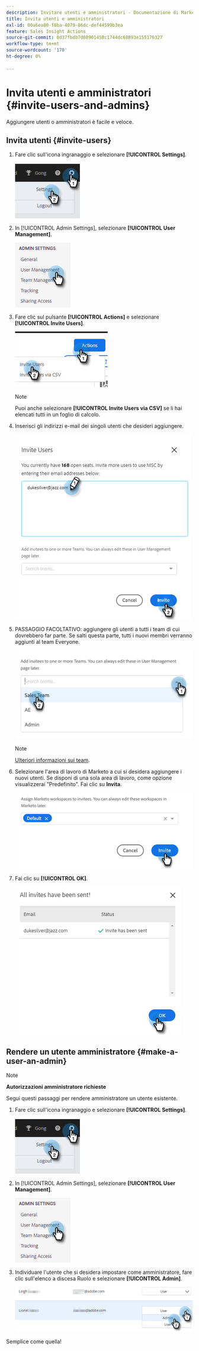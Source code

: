 ```yaml
---
description: Invitare utenti e amministratori - Documentazione di Marketo - Documentazione del prodotto
title: Invita utenti e amministratori
exl-id: 00a6ea00-f8ba-4079-86dc-def44599b3ea
feature: Sales Insight Actions
source-git-commit: 0d37fbdb7d08901458c1744dc68893e155176327
workflow-type: tm+mt
source-wordcount: '170'
ht-degree: 0%

---
```


# Invita utenti e amministratori {#invite-users-and-admins}

Aggiungere utenti o amministratori è facile e veloce.

## Invita utenti {#invite-users}

1. Fare clic sull&#39;icona ingranaggio e selezionare **[!UICONTROL Settings]**.

   ![](assets/invite-users-and-admins-1.png)

1. In [!UICONTROL Admin Settings], selezionare **[!UICONTROL User Management]**.

   ![](assets/invite-users-and-admins-2.png)

1. Fare clic sul pulsante **[!UICONTROL Actions]** e selezionare **[!UICONTROL Invite Users]**.

   ![](assets/invite-users-and-admins-3.png)

   >[!NOTE]
   >
   >Puoi anche selezionare **[!UICONTROL Invite Users via CSV]** se li hai elencati tutti in un foglio di calcolo.

1. Inserisci gli indirizzi e-mail dei singoli utenti che desideri aggiungere.

   ![](assets/invite-users-and-admins-4.png)

1. PASSAGGIO FACOLTATIVO: aggiungere gli utenti a tutti i team di cui dovrebbero far parte. Se salti questa parte, tutti i nuovi membri verranno aggiunti al team Everyone.

   ![](assets/invite-users-and-admins-5.png)

   >[!NOTE]
   >
   >[Ulteriori informazioni sui team](/help/marketo/product-docs/marketo-sales-insight/actions/admin/creating-a-team.md).

1. Selezionare l&#39;area di lavoro di Marketo a cui si desidera aggiungere i nuovi utenti. Se disponi di una sola area di lavoro, come opzione visualizzerai &quot;Predefinito&quot;. Fai clic su **Invita**.

   ![](assets/invite-users-and-admins-6.png)

1. Fai clic su **[!UICONTROL OK]**.

   ![](assets/invite-users-and-admins-7.png)

## Rendere un utente amministratore {#make-a-user-an-admin}

>[!NOTE]
>
>**Autorizzazioni amministratore richieste**

Segui questi passaggi per rendere amministratore un utente esistente.

1. Fare clic sull&#39;icona ingranaggio e selezionare **[!UICONTROL Settings]**.

   ![](assets/invite-users-and-admins-8.png)

1. In [!UICONTROL Admin Settings], selezionare **[!UICONTROL User Management]**.

   ![](assets/invite-users-and-admins-9.png)

1. Individuare l&#39;utente che si desidera impostare come amministratore, fare clic sull&#39;elenco a discesa Ruolo e selezionare **[!UICONTROL Admin]**.

   ![](assets/invite-users-and-admins-10.png)

Semplice come quella!
